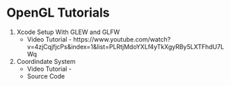 # OpenGL Tutorials

<ol>
  <li>
    Xcode Setup With GLEW and GLFW
    <ul>
      <li>Video Tutorial - https://www.youtube.com/watch?v=4zjCqjfjcPs&index=1&list=PLRtjMdoYXLf4yTkXgyRBy5LXTFhdU7LWq</li>
    </ul>
  </li>
  <li>
    Coordindate System
    <ul>
      <li>Video Tutorial - </li>
      <li>Source Code</li>
    </ul>
  </li>
<ol>
